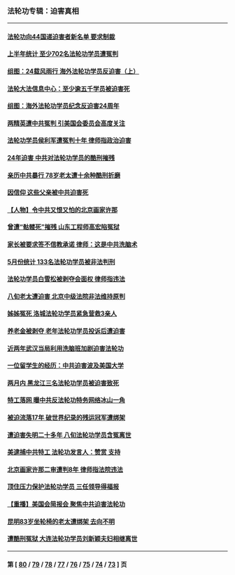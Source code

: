 ### 法轮功专辑：迫害真相
---
#### [法轮功向44国递迫害者新名单 要求制裁](../../pages/nf4379/n14046082.md?08040430) 
#### [上半年统计 至少702名法轮功学员遭冤判](../../pages/nf4379/n14045278.md?08040430) 
#### [组图：24载风雨行 海外法轮功学员反迫害（上）](../../pages/nf4379/n14031583.md?08040430) 
#### [法轮大法信息中心：至少逾五千学员被迫害死](../../pages/nf4379/n14043255.md?08040430) 
#### [组图：海外法轮功学员纪念反迫害24周年](../../pages/nf4379/n14037675.md?08040430) 
#### [两精英遭中共冤判 引美国会委员会高度关注](../../pages/nf4379/n14026429.md?08040430) 
#### [法轮功学员侯利军遭冤判十年 律师指政治迫害](../../pages/nf4379/n14020465.md?08040430) 
#### [24年迫害 中共对法轮功学员的酷刑摧残](../../pages/nf4379/n14016856.md?08040430) 
#### [亲历中共暴行 78岁老太遭十余种酷刑折磨](../../pages/nf4379/n14016167.md?08040430) 
#### [因信仰 这些父亲被中共迫害死](../../pages/nf4379/n14015381.md?08040430) 
#### [【人物】令中共又恨又怕的北京画家许那](../../pages/nf4379/n14015698.md?08040430) 
#### [曾遭“骷髅死”摧残 山东工程师高宏陷冤狱](../../pages/nf4379/n14014585.md?08040430) 
#### [家长被要求签不信教承诺 律师：这是中共洗脑术](../../pages/nf4379/n14014255.md?08040430) 
#### [5月份统计 133名法轮功学员被非法判刑](../../pages/nf4379/n14013124.md?08040430) 
#### [法轮功学员白雪松被剥夺会面权 律师指违法](../../pages/nf4379/n14012545.md?08040430) 
#### [八旬老太遭迫害 北京中级法院非法维持原判](../../pages/nf4379/n14011579.md?08040430) 
#### [姊姊冤死 洛城法轮功学员紧急营救3亲人](../../pages/nf4379/n14011859.md?08040430) 
#### [养老金被剥夺 老年法轮功学员投诉后遭迫害](../../pages/nf4379/n14011154.md?08040430) 
#### [近两年武汉当局利用洗脑班加剧迫害法轮功](../../pages/nf4379/n14009413.md?08040430) 
#### [一位留学生的经历：中共迫害波及美国大学](../../pages/nf4379/n14008375.md?08040430) 
#### [两月内 黑龙江三名法轮功学员被迫害致死](../../pages/nf4379/n14006552.md?08040430) 
#### [特工落网 曝中共反法轮功特务网络冰山一角](../../pages/nf4379/n14006412.md?08040430) 
#### [被迫流落17年 破世界纪录的残运冠军遭绑架](../../pages/nf4379/n14006004.md?08040430) 
#### [遭迫害失明二十多年 八旬法轮功学员含冤离世](../../pages/nf4379/n14005431.md?08040430) 
#### [美逮捕中共特工 法轮功发言人：赞赏 支持](../../pages/nf4379/n14005107.md?08040430) 
#### [北京画家许那二审遭判8年 律师指法院违法](../../pages/nf4379/n14004182.md?08040430) 
#### [顶住压力保护法轮功学员 三任领导得福报](../../pages/nf4379/n14002440.md?08040430) 
#### [【重播】美国会简报会 聚焦中共迫害法轮功](../../pages/nf4379/n14002932.md?08040430) 
#### [昆明83岁坐轮椅的老太遭绑架 去向不明](../../pages/nf4379/n14000874.md?08040430) 
#### [遭酷刑冤狱 大连法轮功学员刘新颖夫妇相继离世](../../pages/nf4379/n13998111.md?08040430) 

---
#### 第 [ [80](./80.md?08040430) / [79](./79.md?08040430) / [78](./78.md?08040430) / [77](./77.md?08040430) / [76](./76.md?08040430) / [75](./75.md?08040430) / [74](./74.md?08040430) / [73](./73.md?08040430) ] 页
